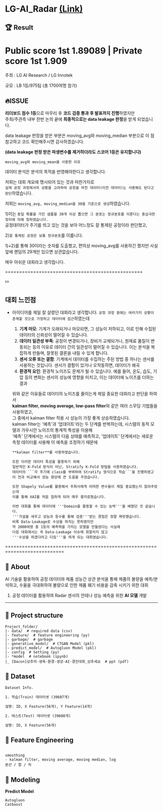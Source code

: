 # LG-AI_Radar [(Link)](https://dacon.io/competitions/official/235927/leaderboard)

## 🏆 Result
# **Public score 1st** 1.89089 | **Private score 1st** 1.909

주최 : LG AI Research / LG Innotek

규모 : LB 1등/975팀 (총 1700여명 참가)



## 🔥**ISSUE**

**리더보드 점수 1등**으로 마무리 후 **코드 검증 통과 후 발표까지 진행**하였지만  
주최/주관측 내부 찬반 논의 끝에 **최종적으로는 data leakage 판정**을 받게 되었습니다.    

data leakage 판정을 받은 부분은 moving_avg와 moving_median 부분으로 이 점 참고하고 코드 확인해주시면 감사하겠습니다.  

**(data leakage 판정 받은 파생변수를 제거하더라도 스코어 1등은 유지합니다)**

```moving_avg와 moving_mean을 사용한 이유```   
 
데이터 분석은 분석의 목적을 반영해야한다고 생각합니다.    

저희는 대회 개요에 명시되어 있는 것과 마찬가지로   
```실제 공정 과정에서의 상황을 고려하여 공정을 마친 데이터(이전 데이터)는 사용해도 된다고 판단```하였습니다.   

저희는 ```moving_avg, moving_median을 30을 기준으로 생성```하였습니다.    

1)이는 ```동일 확률을 가진 샘플을 30개 이상 뽑으면 그 분포는 정규분포를 이룬다는 중심극한정리에 의해 정하였습니다.```  
  공정데이터가 주기를 띄고 있는 것을 보아 어느정도 잘 통제된 공정이라 판단했고,    

2)```잘 통제된 공정은 보통 정규분포```를 이룹니다.    

1)+2)를 통해 30이라는 숫자를 도출했고, 편의상 moving_avg를 사용하긴 했지만 사실 앞에 랜덤의 29개만 있으면 상관없습니다.   

매우 아쉬운 대회라고 생각듭니다.   

=================================================
  
  
    
  
  
✏️
## **대회 느낀점**
 - 아이디어를 제일 잘 살렸던 대회라고 생각합니다.
   ```공정 과정 중에는 여러가지 상황이 존재할 것으로 가정하고 데이터에 접근```하였는데
   1. **기계 마모**: 기계가 오래되거나 마모되면, 그 성능이 저하되고, 이로 인해 수집된 데이터의 신뢰성이 떨어질 수 있습니다.
   2. **데이터 일관성 부족**: 공정이 변경되거나, 장비가 교체되거나, 원재료 품질이 변동되는 등의 이유로 데이터 간의 일관성이 떨어질 수 있습니다. 이는 분석을 복잡하게 만들며, 잘못된 결론을 내릴 수 있게 합니다.
   3. **센서 오류 또는 결함**: 기계에서 데이터를 수집하는 주된 방법 중 하나는 센서를 사용하는 것입니다. 센서가 결함이 있거나 오작동하면, 데이터가 왜곡
   4. **환경적 요인**: 환경적 노이즈도 문제가 될 수 있습니다. 예를 들어, 온도, 습도, 기압 등의 변화는 센서의 성능에 영향을 미치고, 이는 데이터에 노이즈를 더하는 결과
  
   위와 같은 이유들로 데이터의 노이즈를 줄이는게 제일 중요한 대회라고 판단을 하여서  
   **kalman filter, moving average, low-pass filter**와 같은 여러 스무딩 기법들을 사용하였고,  
   그 중에서 kalman filter 적용 시 성능이 가장 좋게 상승하였습니다.  
   kalman filter는 '예측'과 '업데이트'라는 두 단계를 반복하는데, 시스템의 동적 모델과 가우시안 노이즈의 통계적 특성을 이용해  
   '예측' 단계에서는 시스템의 다음 상태를 예측하고, '업데이트' 단계에서는 새로운 측정 데이터를 사용해 이 예측을 조정하기 때문에  
   ```측정 오차 보정 + 시계열 데이터 특성 + 자기 상관성 요소를 반영하기 위해'''   
   **kalman filter**를 사용하였습니다.

   또한 이러한 데이터 특성을 활용하기 위해
   일반적인 K-Fold 방식이 아닌, Stratify K-Fold 방법을 사용하였습니다.
   데이터의 ```각 주기에 class를 부여하여 Stratify 형식으로 학습```을 진행하였고
   이 전과 비교해서 성능 향상에 큰 도움을 주었습니다.

   또한 Shapely Value를 활용해서 주최사에게 어떠한 변수들이 제일 중요했는지 알려주었는데
   이를 통해 XAI를 처음 접하게 되어 매우 흥미로웠습니다.

   이번 대회를 통해 데이터에 '''Domain을 활용할 수 있는 능력'''을 배웠던 것 같습니다.
   '''가설을 세우고 성능과 등수를 통해 검증'''받는 경험은 정말 짜릿했습니다.
   비록 Data-Leakage로 수상을 하지는 못하였지만
   약 2000여명 중 1등의 예측력을 가지는 모델을 만들었다는 사실에
   다음 대회에서는 꼭 Data-Leakage 이슈에 휘말리지 않고
   '''수상을 하겠다라고 다짐'''을 하게 되는 대회였습니다.
   
===========================================================================


## 🧐 About
AI 기술을 활용하여 공정 데이터와 제품 성능간 상관 분석을 통해 제품의 불량을 예측/분석하고, 
수율을 극대화하여 불량으로 인한 제품 폐기 비용을 감축 시키기 위한 대회


1. 공정 데이터를 활용하여 Radar 센서의 안테나 성능 예측을 위한 **AI 모델** 개발


---
## 🔖 Project structure

```
Project_folder/
|- data/  # required data (csv)
|- feature/  # feature engineering (py)
|- garbage/  # garbage 
|- generative_model/  # CTGAN Model (pkl)
|- predict_model/  # Autogluon Model (pkl)
|- config  # Setting (py)
|- *model  # notebook (ipynb)
|_ [Dacon]상추의-생육-환경-생성-AI-경진대회_상추세요  # ppt (pdf) 
```
## 📖 Dataset
```
Dataset Info.

1. 학습(Train) 데이터셋 (39607개)

설명: ID, X Feature(56개), Y Feature(14개)

2. 테스트(Test) 데이터셋 (39608개)

설명: ID, X Feature(56개)

```


## 🔧 Feature Engineering
```

smoothing
- kalman filter, moving average, moving median, log
분산 / 합 / 차

```

## 🎈 Modeling

**Predict Model**
```
Autogluon
Catboost
```


